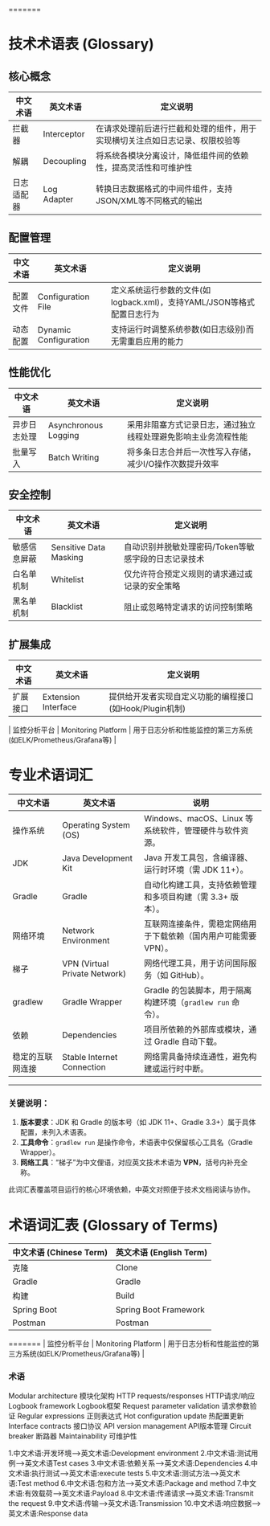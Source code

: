 


=======
# 技术术语表 (Glossary)

## 核心概念
| 中文术语         | 英文术语                     | 定义说明                                                                 |
|------------------|-----------------------------|--------------------------------------------------------------------------|
| 拦截器           | Interceptor                 | 在请求处理前后进行拦截和处理的组件，用于实现横切关注点如日志记录、权限校验等    |
| 解耦             | Decoupling                  | 将系统各模块分离设计，降低组件间的依赖性，提高灵活性和可维护性                   |
| 日志适配器       | Log Adapter                 | 转换日志数据格式的中间件组件，支持JSON/XML等不同格式的输出                        |

## 配置管理
| 中文术语         | 英文术语                     | 定义说明                                                                 |
|------------------|-----------------------------|--------------------------------------------------------------------------|
| 配置文件         | Configuration File          | 定义系统运行参数的文件(如logback.xml)，支持YAML/JSON等格式配置日志行为           |
| 动态配置         | Dynamic Configuration       | 支持运行时调整系统参数(如日志级别)而无需重启应用的能力                            |

## 性能优化
| 中文术语         | 英文术语                     | 定义说明                                                                 |
|------------------|-----------------------------|--------------------------------------------------------------------------|
| 异步日志处理     | Asynchronous Logging        | 采用非阻塞方式记录日志，通过独立线程处理避免影响主业务流程性能                      |
| 批量写入         | Batch Writing              | 将多条日志合并后一次性写入存储，减少I/O操作次数提升效率                           |

## 安全控制
| 中文术语         | 英文术语                     | 定义说明                                                                 |
|------------------|-----------------------------|--------------------------------------------------------------------------|
| 敏感信息屏蔽     | Sensitive Data Masking      | 自动识别并脱敏处理密码/Token等敏感字段的日志记录技术                            |
| 白名单机制       | Whitelist                  | 仅允许符合预定义规则的请求通过或记录的安全策略                                 |
| 黑名单机制       | Blacklist                  | 阻止或忽略特定请求的访问控制策略                                            |

## 扩展集成
| 中文术语         | 英文术语                     | 定义说明                                                                 |
|------------------|-----------------------------|--------------------------------------------------------------------------|
| 扩展接口         | Extension Interface         | 提供给开发者实现自定义功能的编程接口(如Hook/Plugin机制)                       |

| 监控分析平台     | Monitoring Platform         | 用于日志分析和性能监控的第三方系统(如ELK/Prometheus/Grafana等)                |


<!-- by 莫永启 -->
# 专业术语词汇
|  中文术语                  | 英文术语                         | 说明                                                              |
|---------------------------|---------------------------------|--------------------------------------------------------------------------|
| 操作系统                  | Operating System (OS)            | Windows、macOS、Linux 等系统软件，管理硬件与软件资源。                 |
| JDK                       | Java Development Kit             | Java 开发工具包，含编译器、运行时环境（需 JDK 11+）。                   |
| Gradle                    | Gradle                          | 自动化构建工具，支持依赖管理和多项目构建（需 3.3+ 版本）。               |
| 网络环境                  | Network Environment             | 互联网连接条件，需稳定网络用于下载依赖（国内用户可能需要 VPN）。         |
| 梯子                      | VPN (Virtual Private Network)    | 网络代理工具，用于访问国际服务（如 GitHub）。                            |
| gradlew                   | Gradle Wrapper                  | Gradle 的包装脚本，用于隔离构建环境（`gradlew run` 命令）。             |
| 依赖                      | Dependencies                    | 项目所依赖的外部库或模块，通过 Gradle 自动下载。                         |
| 稳定的互联网连接           | Stable Internet Connection       | 网络需具备持续连通性，避免构建或运行时中断。                             |

---

### 关键说明：
1. **版本要求**：JDK 和 Gradle 的版本号（如 JDK 11+、Gradle 3.3+）属于具体配置，未列入术语表。
2. **工具命令**：`gradlew run` 是操作命令，术语表中仅保留核心工具名（Gradle Wrapper）。
3. **网络工具**：“梯子”为中文俚语，对应英文技术术语为 **VPN**，括号内补充全称。

此词汇表覆盖项目运行的核心环境依赖，中英文对照便于技术文档阅读与协作。


<!-- by 唐文广 -->
# 术语词汇表 (Glossary of Terms)

| 中文术语 (Chinese Term) | 英文术语 (English Term) |
|--------------------------|--------------------------|
| 克隆                     | Clone                   |
| Gradle                  | Gradle                   |
| 构建                     | Build                   |
| Spring Boot             | Spring Boot Framework    |
| Postman                 | Postman                  |
=======
| 监控分析平台     | Monitoring Platform         | 用于日志分析和性能监控的第三方系统(如ELK/Prometheus/Grafana等)                |

<!--by 伍师杰-->
### 术语
Modular architecture    模块化架构
HTTP requests/responses   HTTP请求/响应
Logbook framework   Logbook框架
Request parameter validation   请求参数验证
 Regular expressions       正则表达式
Hot configuration update   热配置更新
Interface contracts    接口协议
API version management   API版本管理
Circuit breaker   断路器
Maintainability   可维护性

<!--by谢鹏飞-->
1.中文术语:开发环境-->英文术语:Development environment
2.中文术语:测试用例-->英文术语Test cases
3.中文术语:依赖关系-->英文术语:Dependencies
4.中文术语:执行测试-->英文术语:execute tests
5.中文术语:测试方法-->英文术语:Test method
6.中文术语:包和方法-->英文术语:Package and method
7.中文术语:有效载荷-->英文术语:Payload
8.中文术语:传递请求-->英文术语:Transmit the request
9.中文术语:传输-->英文术语:Transmission
10.中文术语:响应数据-->英文术语:Response data


